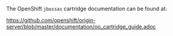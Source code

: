The OpenShift `jbossas` cartridge documentation can be found at:


https://github.com/openshift/origin-server/blob/master/documentation/oo_cartridge_guide.adoc
